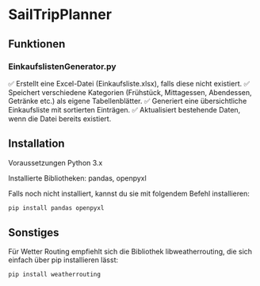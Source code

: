 # SailTripPlanner

## Funktionen
### EinkaufslistenGenerator.py
✅ Erstellt eine Excel-Datei (Einkaufsliste.xlsx), falls diese nicht existiert.
✅ Speichert verschiedene Kategorien (Frühstück, Mittagessen, Abendessen, Getränke etc.) als eigene Tabellenblätter.
✅ Generiert eine übersichtliche Einkaufsliste mit sortierten Einträgen.
✅ Aktualisiert bestehende Daten, wenn die Datei bereits existiert.

## Installation
Voraussetzungen
Python 3.x

Installierte Bibliotheken: pandas, openpyxl

Falls noch nicht installiert, kannst du sie mit folgendem Befehl installieren:

```sh
pip install pandas openpyxl
```

## Sonstiges
Für Wetter Routing empfiehlt sich die Bibliothek libweatherrouting, die sich einfach über pip installieren lässt:
```sh
pip install weatherrouting
```
